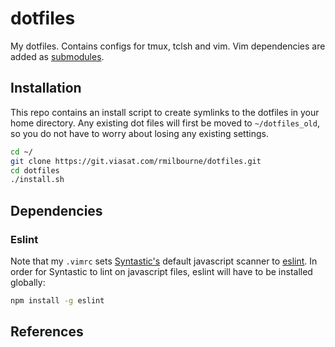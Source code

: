 # dotfiles

My dotfiles.  Contains configs for tmux, tclsh and vim.  Vim dependencies are
added as [submodules][0].

## Installation
This repo contains an install script to create symlinks to the dotfiles in your
home directory.  Any existing dot files will first be moved to `~/dotfiles_old`,
so you do not have to worry about losing any existing settings.

```bash
cd ~/
git clone https://git.viasat.com/rmilbourne/dotfiles.git
cd dotfiles
./install.sh
```


## Dependencies

### Eslint

Note that my `.vimrc` sets [Syntastic's][1] default javascript scanner to [eslint][2].
In order for Syntastic to lint on javascript files, eslint will have to be
installed globally:

```bash
npm install -g eslint
```


## References
[0]: https://git-scm.com/book/en/v2/Git-Tools-Submodules
[1]: https://github.com/scrooloose/syntastic
[2]: http://eslint.org/ 

